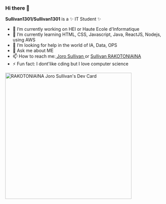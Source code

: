 ### Hi there 👋

**Sullivan1301/Sullivan1301** is a ✨ IT Student ✨

- 🔭 I’m currently working on HEI or Haute Ecole d'Informatique
- 🌱 I’m currently learning HTML, CSS, Javascript, Java, ReactJS, Nodejs, using AWS
- 🤔 I’m looking for help in the world of IA, Data, OPS
- 💬 Ask me about ME
- 📫 How to reach me:<a href="https://www.linkedin.com/in/joro-sullivan-99b183249"> Joro Sullivan </a> or
                     <a href="https://www.facebook.com/joro.sullivan"> Sullivan RAKOTONIAINA </a>
- ⚡ Fun fact: I dont'like cding but I love computer science 

<a href="https://app.daily.dev/Sullivan"><img src="https://api.daily.dev/devcards/54046424e84e4104a54a5d407a19995a.png?r=glg" width="400" alt="RAKOTONIAINA Joro Sullivan's Dev Card"/></a>
